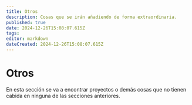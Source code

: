 ```yaml
---
title: Otros
description: Cosas que se irán añadiendo de forma extraordinaria.
published: true
date: 2024-12-26T15:08:07.615Z
tags: 
editor: markdown
dateCreated: 2024-12-26T15:08:07.615Z
---
```


# Otros
En esta sección se va a encontrar proyectos o demás cosas que no tienen cabida en ninguna de las secciones anteriores.